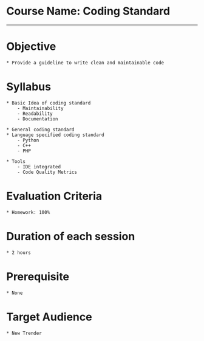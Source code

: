 # Course Name: **Coding Standard**
* * *

# Objective
    * Provide a guideline to write clean and maintainable code

# Syllabus
    * Basic Idea of coding standard
        - Maintainability
        - Readability
        - Documentation

    * General coding standard
    * Language specified coding standard
        - Python
        - C++
        - PHP

    * Tools
        - IDE integrated
        - Code Quality Metrics

# Evaluation Criteria
    * Homework: 100%

# Duration of each session
    * 2 hours

# Prerequisite
    * None

# Target Audience
    * New Trender
